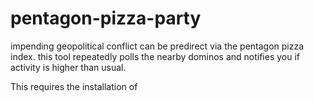 # pentagon-pizza-party
impending geopolitical conflict can be predirect via the pentagon pizza index. this tool repeatedly polls the nearby dominos and notifies you if activity is higher than usual.

This requires the installation of 

